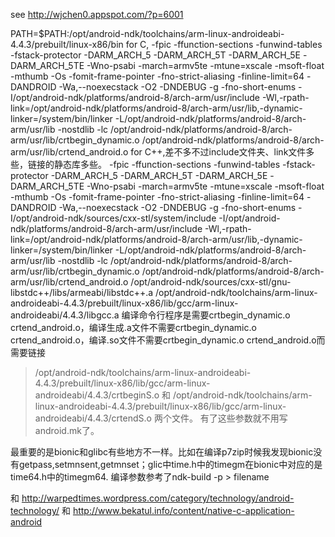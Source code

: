 see http://wjchen0.appspot.com/?p=6001

PATH=$PATH:/opt/android-ndk/toolchains/arm-linux-androideabi-4.4.3/prebuilt/linux-x86/bin
for C,
-fpic -ffunction-sections -funwind-tables -fstack-protector -DARM\_ARCH\_5 -DARM\_ARCH\_5T -DARM\_ARCH\_5E -DARM\_ARCH\_5TE -Wno-psabi -march=armv5te -mtune=xscale -msoft-float -mthumb -Os -fomit-frame-pointer -fno-strict-aliasing -finline-limit=64 -DANDROID -Wa,--noexecstack -O2 -DNDEBUG -g -fno-short-enums -I/opt/android-ndk/platforms/android-8/arch-arm/usr/include -Wl,-rpath-link=/opt/android-ndk/platforms/android-8/arch-arm/usr/lib,-dynamic-linker=/system/bin/linker -L/opt/android-ndk/platforms/android-8/arch-arm/usr/lib -nostdlib -lc /opt/android-ndk/platforms/android-8/arch-arm/usr/lib/crtbegin\_dynamic.o /opt/android-ndk/platforms/android-8/arch-arm/usr/lib/crtend\_android.o
for C++,差不多不过include文件夹、link文件多些，链接的静态库多些。
-fpic -ffunction-sections -funwind-tables -fstack-protector -DARM\_ARCH\_5 -DARM\_ARCH\_5T -DARM\_ARCH\_5E -DARM\_ARCH\_5TE -Wno-psabi -march=armv5te -mtune=xscale -msoft-float -mthumb -Os -fomit-frame-pointer -fno-strict-aliasing -finline-limit=64 -DANDROID -Wa,--noexecstack -O2 -DNDEBUG -g -fno-short-enums -I/opt/android-ndk/sources/cxx-stl/system/include -I/opt/android-ndk/platforms/android-8/arch-arm/usr/include -Wl,-rpath-link=/opt/android-ndk/platforms/android-8/arch-arm/usr/lib,-dynamic-linker=/system/bin/linker -L/opt/android-ndk/platforms/android-8/arch-arm/usr/lib -nostdlib -lc /opt/android-ndk/platforms/android-8/arch-arm/usr/lib/crtbegin\_dynamic.o /opt/android-ndk/platforms/android-8/arch-arm/usr/lib/crtend\_android.o /opt/android-ndk/sources/cxx-stl/gnu-libstdc++/libs/armeabi/libstdc++.a /opt/android-ndk/toolchains/arm-linux-androideabi-4.4.3/prebuilt/linux-x86/lib/gcc/arm-linux-androideabi/4.4.3/libgcc.a
编译命令行程序是需要crtbegin\_dynamic.o crtend\_android.o，编译生成.a文件不需要crtbegin\_dynamic.o crtend\_android.o，编译.so文件不需要crtbegin\_dynamic.o crtend\_android.o而需要链接
> /opt/android-ndk/toolchains/arm-linux-androideabi-4.4.3/prebuilt/linux-x86/lib/gcc/arm-linux-androideabi/4.4.3/crtbeginS.o 和
/opt/android-ndk/toolchains/arm-linux-androideabi-4.4.3/prebuilt/linux-x86/lib/gcc/arm-linux-androideabi/4.4.3/crtendS.o 两个文件。
有了这些参数就不用写android.mk了。

最重要的是bionic和glibc有些地方不一样。比如在编译p7zip时候我发现bionic没有getpass,setmnsent,getmnset；glic中time.h中的timegm在bionic中对应的是time64.h中的timegm64.
编译参数参考了ndk-build -p > filename

和 http://warpedtimes.wordpress.com/category/technology/android-technology/
和 http://www.bekatul.info/content/native-c-application-android